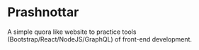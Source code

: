 # Prashnottar
A simple quora like website to practice tools (Bootstrap/React/NodeJS/GraphQL) of front-end development.
